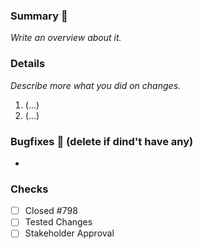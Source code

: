 ### Summary :memo:

_Write an overview about it._

### Details

_Describe more what you did on changes._

1. (...)
2. (...)

### Bugfixes :bug: (delete if dind't have any)

-

### Checks

- [ ] Closed #798
- [ ] Tested Changes
- [ ] Stakeholder Approval
